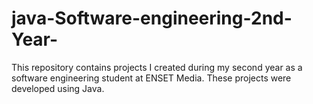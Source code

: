 # java-Software-engineering-2nd-Year-
This repository contains projects I created during my second year as a software engineering student at ENSET Media. These projects were developed using Java.
